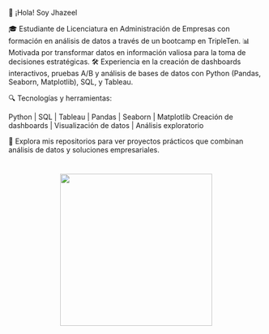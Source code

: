 👋 ¡Hola! Soy Jhazeel 

🎓 Estudiante de Licenciatura en Administración de Empresas con formación en análisis de datos a través de un bootcamp en TripleTen.
📊 Motivada por transformar datos en información valiosa para la toma de decisiones estratégicas.
🛠️ Experiencia en la creación de dashboards interactivos, pruebas A/B y análisis de bases de datos con Python (Pandas, Seaborn, Matplotlib), SQL, y Tableau.

🔍 Tecnologías y herramientas:

Python | SQL | Tableau | Pandas | Seaborn | Matplotlib
Creación de dashboards | Visualización de datos | Análisis exploratorio

📂 Explora mis repositorios para ver proyectos prácticos que combinan análisis de datos y soluciones empresariales.


<h1 align="center">
<img src="https://raw.githubusercontent.com/numpy/numpy/main/branding/logo/primary/numpylogo.svg" width="300">
</h1><br>






